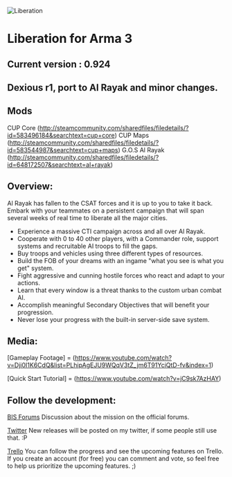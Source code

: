![Liberation](http://i.imgur.com/bcWRxMT.png)

# Liberation for Arma 3

## Current version : 0.924
## Dexious r1, port to Al Rayak and minor changes. 

## Mods
CUP Core (http://steamcommunity.com/sharedfiles/filedetails/?id=583496184&searchtext=cup+core)
CUP Maps (http://steamcommunity.com/sharedfiles/filedetails/?id=583544987&searchtext=cup+maps)
G.O.S Al Rayak (http://steamcommunity.com/sharedfiles/filedetails/?id=648172507&searchtext=al+rayak)

## Overview:

Al Rayak has fallen to the CSAT forces and it is up to you to take it back. Embark with your teammates on a persistent campaign that will span several weeks of real time to liberate all the major cities.
* Experience a massive CTI campaign across and all over Al Rayak.
* Cooperate with 0 to 40 other players, with a Commander role, support systems and recruitable AI troops to fill the gaps.
* Buy troops and vehicles using three different types of resources.
* Build the FOB of your dreams with an ingame "what you see is what you get" system.
* Fight aggressive and cunning hostile forces who react and adapt to your actions.
* Learn that every window is a threat thanks to the custom urban combat AI.
* Accomplish meaningful Secondary Objectives that will benefit your progression.
* Never lose your progress with the built-in server-side save system.

## Media:

[Gameplay Footage] = (https://www.youtube.com/watch?v=Dji0I1K6CdQ&list=PLhipAgEJU9WQqV3tZ_jm6T91YciQtD-fv&index=1)

[Quick Start Tutorial] = (https://www.youtube.com/watch?v=jC9sk7AzHAY)

## Follow the development:

[BIS Forums](https://forums.bistudio.com/topic/183734-mpcti-coop-liberation-beta/)
Discussion about the mission on the official forums.

[Twitter](https://twitter.com/PsychoticFrog1)
New releases will be posted on my twitter, if some people still use that. :P

[Trello](https://trello.com/b/FfUXrHn1/liberation-dev)
You can follow the progress and see the upcoming features on Trello. If you create an account (for free) you can comment and vote, so feel free to help us prioritize the upcoming features. ;)

